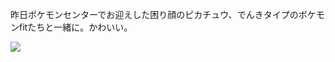 昨日ポケモンセンターでお迎えした困り顔のピカチュウ、でんきタイプのポケモンfitたちと一緒に。かわいい。

![](https://photos.apkas.net/medium/202312/20231203-113518.webp)
